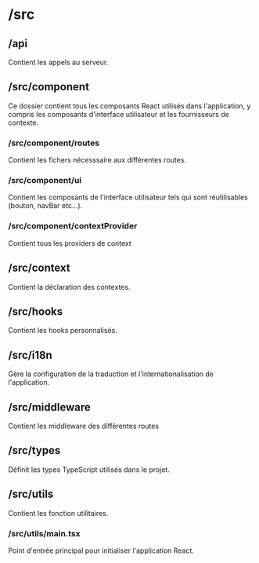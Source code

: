 # /src

## /api

Contient les appels au serveur.

## /src/component

Ce dossier contient tous les composants React utilisés dans l'application, y compris les composants d'interface utilisateur et les fournisseurs de contexte.

### /src/component/routes

Contient  les fichers nécesssaire aux différentes routes.

### /src/component/ui

Contient les composants de l'interface utilisateur tels qui sont réutilisables (bouton, navBar etc...).

### /src/component/contextProvider

Contient tous les providers de context

## /src/context

Contient la déclaration des contextes.

## /src/hooks

Contient les hooks personnalisés.

## /src/i18n

Gère la configuration de la traduction et l'internationalisation de l'application.

## /src/middleware

Contient les middleware des différentes routes

## /src/types

Définit les types TypeScript utilisés dans le projet.

## /src/utils

Contient les fonction utilitaires.

### /src/utils/main.tsx

Point d'entrée principal pour initialiser l'application React.
